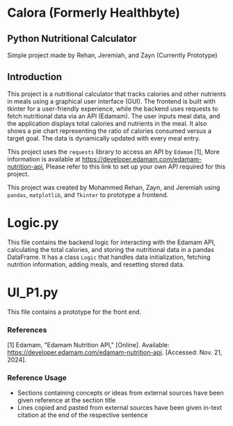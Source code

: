 # Calora (Formerly Healthbyte)
## Python Nutritional Calculator
Simple project made by Rehan, Jeremiah, and Zayn (Currently Prototype)

## Introduction

This project is a nutritional calculator that tracks calories and other nutrients in meals using a graphical user interface (GUI). The frontend is built with tkinter for a user-friendly experience, while the backend uses requests to fetch nutritional data via an API (Edamam). The user inputs meal data, and the application displays total calories and nutrients in the meal. It also shows a pie chart representing the ratio of calories consumed versus a target goal. The data is dynamically updated with every meal entry.

This project uses the `requests` library to access an API by `Edamam` $[1]$, More information is available at https://developer.edamam.com/edamam-nutrition-api, Please refer to this link to set up your own API required for this project.

 This project was created by Mohammed Rehan, Zayn, and Jeremiah using `pandas`, `matplotlib`, and `Tkinter` to prototype a frontend.

 # Logic.py

This file contains the backend logic for interacting with the Edamam API, calculating the total calories, and storing the nutritional data in a pandas DataFrame. It has a class `Logic` that handles data initialization, fetching nutrition information, adding meals, and resetting stored data.

# UI_P1.py
This file contains a prototype for the front end.

### References

[1] Edamam, "Edamam Nutrition API," [Online]. Available: https://developer.edamam.com/edamam-nutrition-api. [Accessed: Nov. 21, 2024].

### Reference Usage
- Sections containing concepts or ideas from external sources have been given reference at the section title
- Lines copied and pasted from external sources have been given in-text citation at the end of the respective sentence
